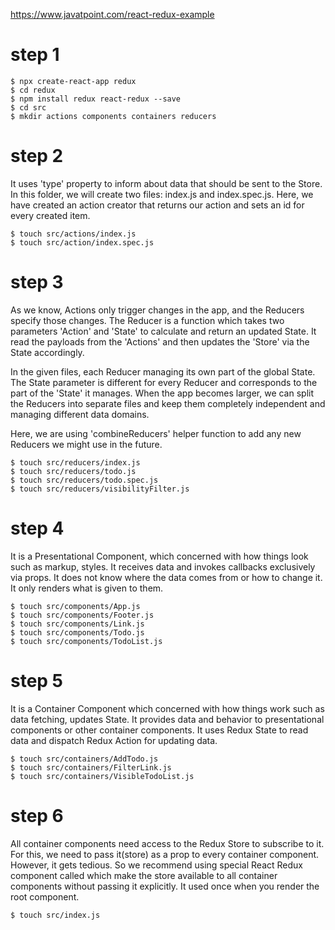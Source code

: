 https://www.javatpoint.com/react-redux-example

# step 1
```
$ npx create-react-app redux
$ cd redux
$ npm install redux react-redux --save
$ cd src
$ mkdir actions components containers reducers
```

# step 2
It uses 'type' property to inform about data that should be sent to the Store. In this folder, we will create two files: index.js and index.spec.js. Here, we have created an action creator that returns our action and sets an id for every created item.
```
$ touch src/actions/index.js
$ touch src/action/index.spec.js
```

# step 3
As we know, Actions only trigger changes in the app, and the Reducers specify those changes. The Reducer is a function which takes two parameters 'Action' and 'State' to calculate and return an updated State. It read the payloads from the 'Actions' and then updates the 'Store' via the State accordingly.

In the given files, each Reducer managing its own part of the global State. The State parameter is different for every Reducer and corresponds to the part of the 'State' it manages. When the app becomes larger, we can split the Reducers into separate files and keep them completely independent and managing different data domains.

Here, we are using 'combineReducers' helper function to add any new Reducers we might use in the future.
```
$ touch src/reducers/index.js
$ touch src/reducers/todo.js
$ touch src/reducers/todo.spec.js
$ touch src/reducers/visibilityFilter.js
```

# step 4
It is a Presentational Component, which concerned with how things look such as markup, styles. It receives data and invokes callbacks exclusively via props. It does not know where the data comes from or how to change it. It only renders what is given to them.

```
$ touch src/components/App.js
$ touch src/components/Footer.js
$ touch src/components/Link.js
$ touch src/components/Todo.js
$ touch src/components/TodoList.js
```

# step 5
It is a Container Component which concerned with how things work such as data fetching, updates State. It provides data and behavior to presentational components or other container components. It uses Redux State to read data and dispatch Redux Action for updating data.
```
$ touch src/containers/AddTodo.js
$ touch src/containers/FilterLink.js
$ touch src/containers/VisibleTodoList.js
```

# step 6
All container components need access to the Redux Store to subscribe to it. For this, we need to pass it(store) as a prop to every container component. However, it gets tedious. So we recommend using special React Redux component called which make the store available to all container components without passing it explicitly. It used once when you render the root component.
```
$ touch src/index.js
```
